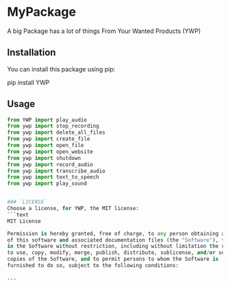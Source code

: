 # MyPackage

A big Package has a lot of things From Your Wanted Products (YWP)

## Installation

You can install this package using pip:

pip install YWP

## Usage

```python
from YWP import play_audio
from ywp import stop_recording
from ywp import delete_all_files
from ywp import create_file
from ywp import open_file
from ywp import open_website
from ywp import shutdown
from ywp import record_audio
from ywp import transcribe_audio
from ywp import text_to_speech
from ywp import play_sound


### `LICENSE`
Choose a license, for YWP, the MIT license:
```text
MIT License

Permission is hereby granted, free of charge, to any person obtaining a copy
of this software and associated documentation files (the "Software"), to deal
in the Software without restriction, including without limitation the rights
to use, copy, modify, merge, publish, distribute, sublicense, and/or sell
copies of the Software, and to permit persons to whom the Software is
furnished to do so, subject to the following conditions:

...